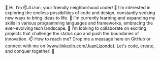 
👋 Hi, I’m @JLizon, your friendly neighborhood coder!
👀 I’m interested in exploring the endless possibilities of code and design, constantly seeking new ways to bring ideas to life.
🌱 I’m currently learning and expanding my skills in various programming languages and frameworks, embracing the ever-evolving tech landscape.
💞️ I’m looking to collaborate on exciting projects that challenge the status quo and push the boundaries of innovation.
📫 How to reach me? Drop me a message here on GitHub or connect with me on [www.linkedin.com/JuanLizondo]. Let's code, create, and conquer together! 🚀
